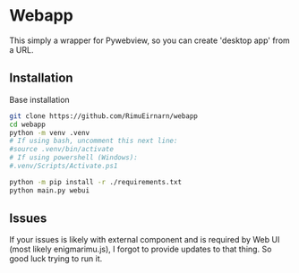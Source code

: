 # Webapp

This simply a wrapper for Pywebview, so you can create 'desktop app' from a URL.

## Installation

Base installation

```sh
git clone https://github.com/RimuEirnarn/webapp
cd webapp
python -m venv .venv
# If using bash, uncomment this next line:
#source .venv/bin/activate
# If using powershell (Windows):
#.venv/Scripts/Activate.ps1

python -m pip install -r ./requirements.txt
python main.py webui
```

## Issues

If your issues is likely with external component and is required by Web UI (most likely enigmarimu.js), I forgot to provide updates to that thing. So good luck trying to run it.
